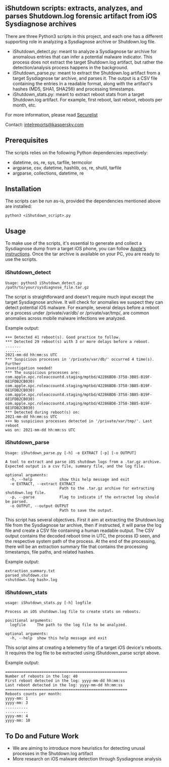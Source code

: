 ## iShutdown scripts: extracts, analyzes, and parses Shutdown.log forensic artifact from iOS Sysdiagnose archives

There are three Python3 scripts in this project, and each one has a different supporting role in analyzing a Sysdiagnose archive or Shutdown.log file. 
- iShutdown_detect.py: meant to analyze a Sysdiagnose tar archive for anomalous entries that can infer a potential malware indicator. This process does not extract the target Shutdown.log artifact, but rather the detection/analysis process happens in the background.
- iShutdown_parse.py: meant to extract the Shutdown.log artifact from a target Sysdiagnose tar archive, and parses it. The output is a CSV file containing the entries in a readable format, along with the artifact's hashes (MD5, SHA1, SHA256) and processing timestamps.
- iShutdown_stats.py: meant to extract reboot stats from a target Shutdown.log artifact. For example, first reboot, last reboot, reboots per month, etc.

For more information, please read [Securelist](https://securelist.com/)

Contact: [intelreports@kaspersky.com](mailto:intelreports@kaspersky.com)

## Prerequisites

The scripts relies on the following Python dependencies repectively:
- datetime, os, re, sys, tarfile, termcolor
- argparse, csv, datetime, hashlib, os, re, shutil, tarfile
- argparse, collections, datetime, re 

## Installation

The scripts can be run as-is, provided the dependencies mentioned above are installed:

```
python3 <iShutdown_script>.py 
```


## Usage

To make use of the scripts, it's essential to generate and collect a Sysdiagnose dump from a target iOS phone, you can follow [Apple's instructions](https://it-training.apple.com/tutorials/support/sup075). Once the tar archive is available on your PC, you are ready to use the scripts.

### iShutdown_detect

```
Usage: python3 iShutdown_detect.py /path/to/your/sysdiagnose_file.tar.gz
```

The script is straightforward and doesn't require much input except the target Sysdiagnose archive. It will check for anomalies we suspect they can detect potential iOS malware. For example, several delays before a reboot or a process under /private/var/db/ or /private/var/tmp/, are common anomalies across mobile malware infections we analyzed.

Example output:

```
+++ Detected 41 reboot(s). Good practice to follow.
*** Detected 29 reboot(s) with 3 or more delays before a reboot.
.......
.......
2021-mm-dd hh:mm:ss UTC
*** Suspicious processes in '/private/var/db/' occurred 4 time(s). Further 
investigation needed!
*** The suspicious processes are:
com.apple.xpc.roleaccountd.staging/mptbd/42286BD8-3758-3B85-B19F-6E1FDB2CB030)
com.apple.xpc.roleaccountd.staging/mptbd/42286BD8-3758-3B85-B19F-6E1FDB2CB030)
com.apple.xpc.roleaccountd.staging/mptbd/42286BD8-3758-3B85-B19F-6E1FDB2CB030)
com.apple.xpc.roleaccountd.staging/mptbd/42286BD8-3758-3B85-B19F-6E1FDB2CB030)
*** Detected during reboot(s) on:
2021-mm-dd hh:mm:ss UTC
+++ No suspicious processes detected in '/private/var/tmp/'. Last reboot 
was on: 2021-mm-dd hh:mm:ss UTC
```


### iShutdown_parse

```
Usage: iShutdown_parse.py [-h] -e EXTRACT [-p] [-o OUTPUT]

A tool to extract and parse iOS shutdown logs from a .tar.gz archive. Expected output is a csv file, summary file, and the log file.

optional arguments:
  -h, --help            show this help message and exit
  -e EXTRACT, --extract EXTRACT
                        Path to the .tar.gz archive for extracting shutdown.log file.
  -p, --parse           Flag to indicate if the extracted log should be parsed.
  -o OUTPUT, --output OUTPUT
                        Path to save the output.
```

This script has several objectives. First it aim at extracting the Shutdown.log file from the Sysdiagnose tar archive, then if instructed, it will parse the log file and create a CSV file containing a human readable output. The CSV output contains the decoded reboot time in UTC, the process ID seen, and the respective system path of the process. At the end of the processing, there will be an extraction summary file that contains the processing timestamps, file paths, and related hashes. 

Example output:

```
extraction_summary.txt
parsed_shutdown.csv
<shutdown.log hash>.log
```


### iShutdown_stats


```
usage: iShutdown_stats.py [-h] logfile

Process an iOS shutdown.log file to create stats on reboots.

positional arguments:
  logfile     The path to the log file to be analyzed.

optional arguments:
  -h, --help  show this help message and exit
```

This script aims at creating a telemetry file of a target iOS device's reboots. It requires the log file to be extracted using iShutdown_parse script above.

Example output:

```
======================================================
Number of reboots in the log: 40
First reboot detected in the log: yyyy-mm-dd hh:mm:ss
Last reboot detected in the log: yyyy-mm-dd hh:mm:ss
======================================================
Reboots counts per month:
yyyy-mm: 1
yyyy-mm: 3
..........
..........
yyyy-mm: 4
yyyy-mm: 10
```

## To Do and Future Work

* We are aiming to introduce more heuristics for detecting unusal processes in the Shutdown.log artifact
* More research on iOS malware detection through Sysdiagnose analysis
